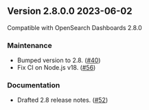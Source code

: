 ## Version 2.8.0.0 2023-06-02
Compatible with OpenSearch Dashboards 2.8.0

### Maintenance
* Bumped version to 2.8. ([#40](https://github.com/opensearch-project/dashboards-notifications/pull/40))
* Fix CI on Node.js v18. ([#56](https://github.com/opensearch-project/dashboards-notifications/pull/56))

### Documentation
* Drafted 2.8 release notes. ([#52](https://github.com/opensearch-project/dashboards-notifications/pull/52))